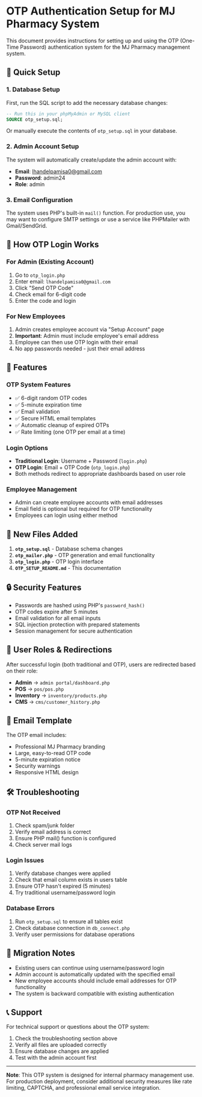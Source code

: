 # OTP Authentication Setup for MJ Pharmacy System

This document provides instructions for setting up and using the OTP (One-Time Password) authentication system for the MJ Pharmacy management system.

## 🚀 Quick Setup

### 1. Database Setup
First, run the SQL script to add the necessary database changes:

```sql
-- Run this in your phpMyAdmin or MySQL client
SOURCE otp_setup.sql;
```

Or manually execute the contents of `otp_setup.sql` in your database.

### 2. Admin Account Setup
The system will automatically create/update the admin account with:
- **Email**: lhandelpamisa0@gmail.com
- **Password**: admin24
- **Role**: admin

### 3. Email Configuration
The system uses PHP's built-in `mail()` function. For production use, you may want to configure SMTP settings or use a service like PHPMailer with Gmail/SendGrid.

## 📧 How OTP Login Works

### For Admin (Existing Account)
1. Go to `otp_login.php`
2. Enter email: `lhandelpamisa0@gmail.com`
3. Click "Send OTP Code"
4. Check email for 6-digit code
5. Enter the code and login

### For New Employees
1. Admin creates employee account via "Setup Account" page
2. **Important**: Admin must include employee's email address
3. Employee can then use OTP login with their email
4. No app passwords needed - just their email address

## 🔧 Features

### OTP System Features
- ✅ 6-digit random OTP codes
- ✅ 5-minute expiration time
- ✅ Email validation
- ✅ Secure HTML email templates
- ✅ Automatic cleanup of expired OTPs
- ✅ Rate limiting (one OTP per email at a time)

### Login Options
- **Traditional Login**: Username + Password (`login.php`)
- **OTP Login**: Email + OTP Code (`otp_login.php`)
- Both methods redirect to appropriate dashboards based on user role

### Employee Management
- Admin can create employee accounts with email addresses
- Email field is optional but required for OTP functionality
- Employees can login using either method

## 📁 New Files Added

1. **`otp_setup.sql`** - Database schema changes
2. **`otp_mailer.php`** - OTP generation and email functionality
3. **`otp_login.php`** - OTP login interface
4. **`OTP_SETUP_README.md`** - This documentation

## 🔒 Security Features

- Passwords are hashed using PHP's `password_hash()`
- OTP codes expire after 5 minutes
- Email validation for all email inputs
- SQL injection protection with prepared statements
- Session management for secure authentication

## 🎯 User Roles & Redirections

After successful login (both traditional and OTP), users are redirected based on their role:

- **Admin** → `admin portal/dashboard.php`
- **POS** → `pos/pos.php`
- **Inventory** → `inventory/products.php`
- **CMS** → `cms/customer_history.php`

## 📧 Email Template

The OTP email includes:
- Professional MJ Pharmacy branding
- Large, easy-to-read OTP code
- 5-minute expiration notice
- Security warnings
- Responsive HTML design

## 🛠️ Troubleshooting

### OTP Not Received
1. Check spam/junk folder
2. Verify email address is correct
3. Ensure PHP mail() function is configured
4. Check server mail logs

### Login Issues
1. Verify database changes were applied
2. Check that email column exists in users table
3. Ensure OTP hasn't expired (5 minutes)
4. Try traditional username/password login

### Database Errors
1. Run `otp_setup.sql` to ensure all tables exist
2. Check database connection in `db_connect.php`
3. Verify user permissions for database operations

## 🔄 Migration Notes

- Existing users can continue using username/password login
- Admin account is automatically updated with the specified email
- New employee accounts should include email addresses for OTP functionality
- The system is backward compatible with existing authentication

## 📞 Support

For technical support or questions about the OTP system:
1. Check the troubleshooting section above
2. Verify all files are uploaded correctly
3. Ensure database changes are applied
4. Test with the admin account first

---

**Note**: This OTP system is designed for internal pharmacy management use. For production deployment, consider additional security measures like rate limiting, CAPTCHA, and professional email service integration.
